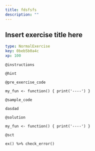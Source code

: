```yaml
---
title: fdsfsfs
description: ""
---
```


## Insert exercise title here

```yaml
type: NormalExercise
key: 0beb5b0a4c
xp: 100
```



`@instructions`


`@hint`


`@pre_exercise_code`
```{r}
my_fun <- function() { print('----') }
```

`@sample_code`
```{r}
dasdad
```

`@solution`
```{r}
my_fun <- function() { print('----') }
```

`@sct`
```{r}
ex() %>% check_error()
```
